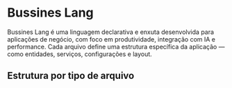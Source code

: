 # Bussines Lang

Bussines Lang é uma linguagem declarativa e enxuta desenvolvida para aplicações de negócio, com foco em produtividade, integração com IA e performance. Cada arquivo define uma estrutura específica da aplicação — como entidades, serviços, configurações e layout.

## Estrutura por tipo de arquivo

